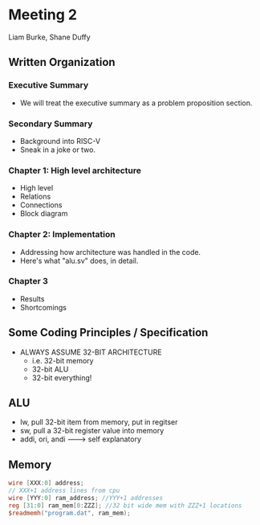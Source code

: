 # Meeting 2
Liam Burke, Shane Duffy

## Written Organization
### Executive Summary
* We will treat the executive summary as a problem proposition section.

### Secondary Summary
* Background into RISC-V
* Sneak in a joke or two.

### Chapter 1: High level architecture
* High level
* Relations
* Connections
* Block diagram

### Chapter 2: Implementation
* Addressing how architecture was handled in the code.
* Here's what "alu.sv" does, in detail.
  
### Chapter 3
* Results
* Shortcomings

## Some Coding Principles / Specification
* ALWAYS ASSUME 32-BIT ARCHITECTURE
  * i.e. 32-bit memory
  * 32-bit ALU
  * 32-bit everything!
 
## ALU
* lw, pull 32-bit item from memory, put in regitser
* sw, pull a 32-bit register value into memory
* addi, ori, andi ---> self explanatory

## Memory
```Verilog
wire [XXX:0] address;
// XXX+1 address lines from cpu​
wire [YYY:0] ram_address; //YYY+1 addresses​
reg [31:0] ram_mem[0:ZZZ]; //32 bit wide mem with ZZZ+1 locations​
$readmemh("program.dat", ram_mem);
```
